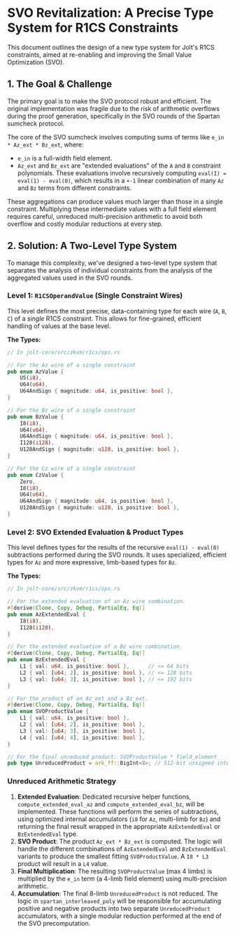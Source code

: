 # SVO Revitalization: A Precise Type System for R1CS Constraints

This document outlines the design of a new type system for Jolt's R1CS constraints, aimed at re-enabling and improving the Small Value Optimization (SVO).

## 1. The Goal & Challenge

The primary goal is to make the SVO protocol robust and efficient. The original implementation was fragile due to the risk of arithmetic overflows during the proof generation, specifically in the SVO rounds of the Spartan sumcheck protocol.

The core of the SVO sumcheck involves computing sums of terms like `e_in * Az_ext * Bz_ext`, where:
- `e_in` is a full-width field element.
- `Az_ext` and `Bz_ext` are "extended evaluations" of the `A` and `B` constraint polynomials. These evaluations involve recursively computing `eval(I) = eval(1) - eval(0)`, which results in a `+-1` linear combination of many `Az` and `Bz` terms from different constraints.

These aggregations can produce values much larger than those in a single constraint. Multiplying these intermediate values with a full field element requires careful, unreduced multi-precision arithmetic to avoid both overflow and costly modular reductions at every step.

## 2. Solution: A Two-Level Type System

To manage this complexity, we've designed a two-level type system that separates the analysis of individual constraints from the analysis of the aggregated values used in the SVO rounds.

### Level 1: `R1CSOperandValue` (Single Constraint Wires)

This level defines the most precise, data-containing type for each wire (`A`, `B`, `C`) of a *single* R1CS constraint. This allows for fine-grained, efficient handling of values at the base level.

**The Types:**
```rust
// In jolt-core/src/zkvm/r1cs/ops.rs

// For the Az wire of a single constraint
pub enum AzValue {
    U5(i8),
    U64(u64),
    U64AndSign { magnitude: u64, is_positive: bool },
}

// For the Bz wire of a single constraint
pub enum BzValue {
    I8(i8),
    U64(u64),
    U64AndSign { magnitude: u64, is_positive: bool },
    I128(i128),
    U128AndSign { magnitude: u128, is_positive: bool },
}

// For the Cz wire of a single constraint
pub enum CzValue {
    Zero,
    I8(i8),
    U64(u64),
    U64AndSign { magnitude: u64, is_positive: bool },
    U128AndSign { magnitude: u128, is_positive: bool },
}
```

### Level 2: SVO Extended Evaluation & Product Types

This level defines types for the results of the recursive `eval(1) - eval(0)` subtractions performed during the SVO rounds. It uses specialized, efficient types for `Az` and more expressive, limb-based types for `Bz`.

**The Types:**
```rust
// In jolt-core/src/zkvm/r1cs/ops.rs

// For the extended evaluation of an Az wire combination.
#[derive(Clone, Copy, Debug, PartialEq, Eq)]
pub enum AzExtendedEval {
    I8(i8),
    I128(i128),
}

// For the extended evaluation of a Bz wire combination.
#[derive(Clone, Copy, Debug, PartialEq, Eq)]
pub enum BzExtendedEval {
    L1 { val: u64, is_positive: bool },      // <= 64 bits
    L2 { val: [u64; 2], is_positive: bool }, // <= 128 bits
    L3 { val: [u64; 3], is_positive: bool }, // <= 192 bits
}

// For the product of an Az_ext and a Bz_ext.
#[derive(Clone, Copy, Debug, PartialEq, Eq)]
pub enum SVOProductValue {
    L1 { val: u64, is_positive: bool },
    L2 { val: [u64; 2], is_positive: bool },
    L3 { val: [u64; 3], is_positive: bool },
    L4 { val: [u64; 4], is_positive: bool },
}

// For the final unreduced product: SVOProductValue * field_element
pub type UnreducedProduct = ark_ff::BigInt<8>; // 512-bit unsigned integer
```

### Unreduced Arithmetic Strategy

1.  **Extended Evaluation**: Dedicated recursive helper functions, `compute_extended_eval_az` and `compute_extended_eval_bz`, will be implemented. These functions will perform the series of subtractions, using optimized internal accumulators (`i8` for `Az`, multi-limb for `Bz`) and returning the final result wrapped in the appropriate `AzExtendedEval` or `BzExtendedEval` type.
2.  **SVO Product**: The product `Az_ext * Bz_ext` is computed. The logic will handle the different combinations of `AzExtendedEval` and `BzExtendedEval` variants to produce the smallest fitting `SVOProductValue`. A `I8 * L3` product will result in a `L4` value.
3.  **Final Multiplication**: The resulting `SVOProductValue` (max 4 limbs) is multiplied by the `e_in` term (a 4-limb field element) using multi-precision arithmetic.
4.  **Accumulation**: The final 8-limb `UnreducedProduct` is not reduced. The logic in `spartan_interleaved_poly` will be responsible for accumulating positive and negative products into two separate `UnreducedProduct` accumulators, with a single modular reduction performed at the end of the SVO precomputation.
